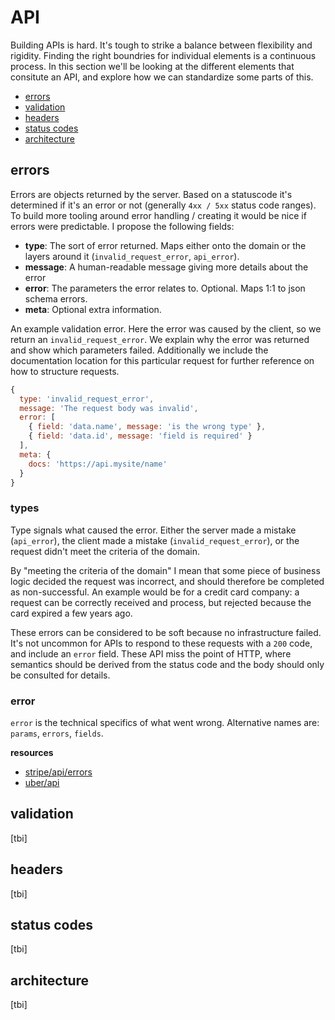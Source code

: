 # API
Building APIs is hard. It's tough to strike a balance between flexibility and
rigidity. Finding the right boundries for individual elements is a continuous
process. In this section we'll be looking at the different elements that
consitute an API, and explore how we can standardize some parts of this.

- [errors](#errors)
- [validation](#validation)
- [headers](#headers)
- [status codes](#status-codes)
- [architecture](#architecture)

## errors
Errors are objects returned by the server. Based on a statuscode it's
determined if it's an error or not (generally `4xx / 5xx` status code ranges).
To build more tooling around error handling / creating it would be nice if
errors were predictable. I propose the following fields:
- __type__: The sort of error returned. Maps either onto the domain or the
  layers around it (`invalid_request_error`, `api_error`).
- __message__: A human-readable message giving more details about the error
- __error__: The parameters the error relates to. Optional. Maps 1:1 to json
  schema errors.
- __meta__: Optional extra information.

An example validation error. Here the error was caused by the client, so we
return an `invalid_request_error`. We explain why the error was returned and
show which parameters failed. Additionally we include the documentation
location for this particular request for further reference on how to structure
requests.
```js
{
  type: 'invalid_request_error',
  message: 'The request body was invalid',
  error: [
    { field: 'data.name', message: 'is the wrong type' },
    { field: 'data.id', message: 'field is required' }
  ],
  meta: {
    docs: 'https://api.mysite/name'
  }
}
```

### types
Type signals what caused the error. Either the server made a mistake
(`api_error`), the client made a mistake (`invalid_request_error`), or the
request didn't meet the criteria of the domain.

By "meeting the criteria of the domain" I mean that some piece of business
logic decided the request was incorrect, and should therefore be completed as
non-successful. An example would be for a credit card company: a request can be
correctly received and process, but rejected because the card expired a few
years ago.

These errors can be considered to be soft because no infrastructure failed.
It's not uncommon for APIs to respond to these requests with a `200` code, and
include an `error` field. These API miss the point of HTTP, where semantics
should be derived from the status code and the body should only be consulted
for details.

### error
`error` is the technical specifics of what went wrong. Alternative names are:
`params`, `errors`, `fields`.

__resources__
- [stripe/api/errors](https://stripe.com/docs/api#errors)
- [uber/api](https://developer.uber.com/v1/api-reference/)

## validation
[tbi]

## headers
[tbi]

## status codes
[tbi]

## architecture
[tbi]
